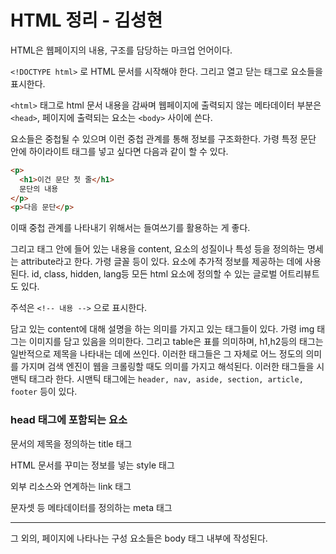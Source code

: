 # HTML 정리 - 김성현

HTML은 웹페이지의 내용, 구조를 담당하는 마크업 언어이다.

`<!DOCTYPE html>` 로 HTML 문서를 시작해야 한다. 그리고 열고 닫는 태그로 요소들을 표시한다.

`<html>` 태그로 html 문서 내용을 감싸며 웹페이지에 출력되지 않는 메타데이터 부분은 `<head>`, 페이지에 출력되는 요소는 `<body>` 사이에 쓴다.

요소들은 중첩될 수 있으며 이런 중첩 관계를 통해 정보를 구조화한다. 가령 특정 문단 안에 하이라이트 태그를 넣고 싶다면 다음과 같이 할 수 있다.

```html
<p>
  <h1>이건 문단 첫 줄</h1>
  문단의 내용
</p>
<p>다음 문단</p>
```

이때 중첩 관계를 나타내기 위해서는 들여쓰기를 활용하는 게 좋다.

그리고 태그 안에 들어 있는 내용을 content, 요소의 성질이나 특성 등을 정의하는 명세는 attribute라고 한다. 가령 글꼴 등이 있다. 요소에 추가적 정보를 제공하는 데에 사용된다. id, class, hidden, lang등 모든 html 요소에 정의할 수 있는 글로벌 어트리뷰트도 있다.

주석은 `<!-- 내용 -->` 으로 표시한다.



담고 있는 content에 대해 설명을 하는 의미를 가지고 있는 태그들이 있다. 가령 img 태그는 이미지를 담고 있음을 의미한다. 그리고 table은 표를 의미하며, h1,h2등의 태그는 일반적으로 제목을 나타내는 데에 쓰인다. 이러한 태그들은 그 자체로 어느 정도의 의미를 가지며 검색 엔진이 웹을 크롤링할 때도 의미를 가지고 해석된다. 이러한 태그들을 시맨틱 태그라 한다. 시맨틱 태그에는 `header, nav, aside, section, article, footer` 등이 있다.

### head 태그에 포함되는 요소

문서의 제목을 정의하는 title 태그

HTML 문서를 꾸미는 정보를 넣는 style 태그

외부 리소스와 연계하는 link 태그

문자셋 등 메타데이터를 정의하는 meta 태그

---

그 외의, 페이지에 나타나는 구성 요소들은 body 태그 내부에 작성된다.